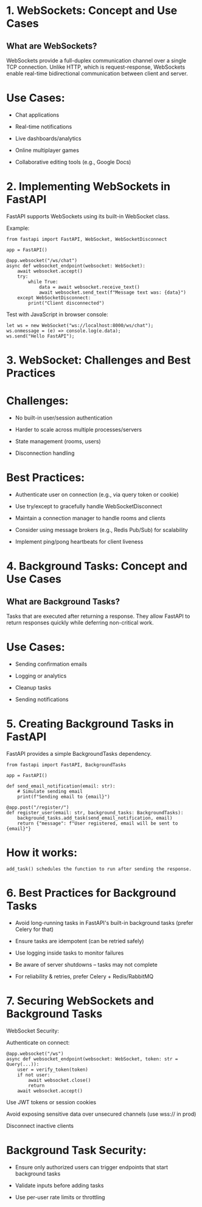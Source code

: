 # 1. WebSockets: Concept and Use Cases
##  What are WebSockets?
WebSockets provide a full-duplex communication channel over a single TCP connection. Unlike HTTP, which is request-response, WebSockets enable real-time bidirectional communication between client and server.

# Use Cases:
- Chat applications

- Real-time notifications

- Live dashboards/analytics

- Online multiplayer games

- Collaborative editing tools (e.g., Google Docs)

# 2. Implementing WebSockets in FastAPI
FastAPI supports WebSockets using its built-in WebSocket class.

Example:
```
from fastapi import FastAPI, WebSocket, WebSocketDisconnect

app = FastAPI()

@app.websocket("/ws/chat")
async def websocket_endpoint(websocket: WebSocket):
    await websocket.accept()
    try:
        while True:
            data = await websocket.receive_text()
            await websocket.send_text(f"Message text was: {data}")
    except WebSocketDisconnect:
        print("Client disconnected")
```
 Test with JavaScript in browser console:
```
let ws = new WebSocket("ws://localhost:8000/ws/chat");
ws.onmessage = (e) => console.log(e.data);
ws.send("Hello FastAPI");
```
# 3. WebSocket: Challenges and Best Practices
#  Challenges:
- No built-in user/session authentication

- Harder to scale across multiple processes/servers

- State management (rooms, users)

- Disconnection handling

# Best Practices:
- Authenticate user on connection (e.g., via query token or cookie)

- Use try/except to gracefully handle WebSocketDisconnect

- Maintain a connection manager to handle rooms and clients

- Consider using message brokers (e.g., Redis Pub/Sub) for scalability

- Implement ping/pong heartbeats for client liveness

# 4. Background Tasks: Concept and Use Cases
##  What are Background Tasks?
Tasks that are executed after returning a response. They allow FastAPI to return responses quickly while deferring non-critical work.

# Use Cases:
- Sending confirmation emails

- Logging or analytics

- Cleanup tasks

- Sending notifications

#  5. Creating Background Tasks in FastAPI
FastAPI provides a simple BackgroundTasks dependency.

```
from fastapi import FastAPI, BackgroundTasks

app = FastAPI()

def send_email_notification(email: str):
    # Simulate sending email
    print(f"Sending email to {email}")

@app.post("/register/")
def register_user(email: str, background_tasks: BackgroundTasks):
    background_tasks.add_task(send_email_notification, email)
    return {"message": f"User registered, email will be sent to {email}"}
```
# How it works:
```
add_task() schedules the function to run after sending the response.
```

# 6. Best Practices for Background Tasks
- Avoid long-running tasks in FastAPI's built-in background tasks (prefer Celery for that)

- Ensure tasks are idempotent (can be retried safely)

- Use logging inside tasks to monitor failures

- Be aware of server shutdowns – tasks may not complete

- For reliability & retries, prefer Celery + Redis/RabbitMQ

# 7. Securing WebSockets and Background Tasks
WebSocket Security:

Authenticate on connect:

```
@app.websocket("/ws")
async def websocket_endpoint(websocket: WebSocket, token: str = Query(...)):
    user = verify_token(token)
    if not user:
        await websocket.close()
        return
    await websocket.accept()
```
Use JWT tokens or session cookies

Avoid exposing sensitive data over unsecured channels (use wss:// in prod)

Disconnect inactive clients

# Background Task Security:
- Ensure only authorized users can trigger endpoints that start background tasks

- Validate inputs before adding tasks

- Use per-user rate limits or throttling

